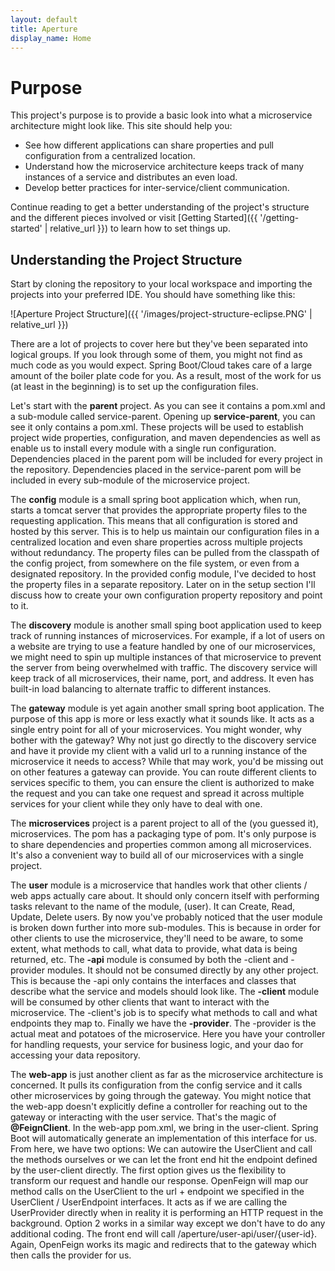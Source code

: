 ```yaml
---
layout: default
title: Aperture
display_name: Home
---
```


# Purpose

This project's purpose is to provide a basic look into what a microservice architecture might look like.
This site should help you:
- See how different applications can share properties and pull configuration from a centralized location.
- Understand how the microservice architecture keeps track of many instances of a service and distributes an even load.
- Develop better practices for inter-service/client communication.

Continue reading to get a better understanding of the project's structure and the different pieces involved or visit [Getting Started]({{ '/getting-started' | relative_url }}) to learn how to set things up.

## Understanding the Project Structure

Start by cloning the repository to your local workspace and importing the projects into your preferred IDE. You should have something like this:

![Aperture Project Structure]({{ '/images/project-structure-eclipse.PNG' | relative_url }})

There are a lot of projects to cover here but they've been separated into logical groups. If you look through some of them, you might not find as much code as you would expect.
Spring Boot/Cloud takes care of a large amount of the boiler plate code for you. As a result, most of the work for us (at least in the beginning) is to set up the configuration files.

Let's start with the **parent** project. As you can see it contains a pom.xml and a sub-module called service-parent. Opening up **service-parent**, you can see it only contains a pom.xml. These projects will be used to establish project wide properties, configuration, and maven dependencies as well as enable us to install every module with a single run configuration. Dependencies placed in the parent pom will be included for every project in the repository. Dependencies placed in the service-parent pom will be included in every sub-module of the microservice project.

The **config** module is a small spring boot application which, when run, starts a tomcat server that provides the appropriate property files to the requesting application. This means that all configuration is stored and hosted by this server. This is to help us maintain our configuration files in a centralized location and even share properties across multiple projects without redundancy. The property files can be pulled from the classpath of the config project, from somewhere on the file system, or even from a designated repository. In the provided config module, I've decided to host the property files in a separate repository. Later on in the setup section I'll discuss how to create your own configuration property repository and point to it.

The **discovery** module is another small sping boot application used to keep track of running instances of microservices. For example, if a lot of users on a website are trying to use a feature handled by one of our microservices, we might need to spin up multiple instances of that microservice to prevent the server from being overwhelmed with traffic. The discovery service will keep track of all microservices, their name, port, and address. It even has built-in load balancing to alternate traffic to different instances.

The **gateway** module is yet again another small spring boot application. The purpose of this app is more or less exactly what it sounds like.
It acts as a single entry point for all of your microservices. You might wonder, why bother with the gateway? Why not just go directly to the 
discovery service and have it provide my client with a valid url to a running instance of the microservice it needs to access? While that may work, 
you'd be missing out on other features a gateway can provide. You can route different clients to services specific to them, you can ensure the client 
is authorized to make the request and you can take one request and spread it across multiple services for your client while they only have to deal with one. 

The **microservices** project is a parent project to all of the (you guessed it), microservices. The pom has a packaging type of pom. It's only purpose is to share dependencies and properties common among all microservices. It's also a convenient way to build all of our microservices with a single project.

The **user** module is a microservice that handles work that other clients / web apps actually care about. It should only concern itself with performing tasks relevant to the name of the module, (user). It can Create, Read, Update, Delete users. By now you've probably noticed that the user module is broken down further into more sub-modules. This is because in order for other clients to use the microservice, they'll need to be aware, to some extent, what methods to call, what data to provide, what data is being returned, etc. The **-api** module is consumed by both the -client and -provider modules. It should not be consumed directly by any other project. This is because the -api only contains the interfaces and classes that describe what the service and models should look like. The **-client** module will be consumed by other clients that want to interact with the microservice. The -client's job is to specify what methods to call and what endpoints they map to. Finally we have the **-provider**. The -provider is the actual meat and potatoes of the microservice. Here you have your controller for handling requests, your service for business logic, and your dao for accessing your data repository. 

The **web-app** is just another client as far as the microservice architecture is concerned. It pulls its configuration from the config service and it calls other microservices by going through the gateway. You might notice that the web-app doesn't explicitly define a controller for reaching out to the gateway or interacting with the user service. That's the magic of **@FeignClient**. In the web-app pom.xml, we bring in the user-client. Spring Boot will automatically generate an implementation of this interface for us. From here, we have two options: We can autowire the UserClient and call the methods ourselves or we can let the front end hit the endpoint defined by the user-client directly. The first option gives us the flexibility to transform our request and handle our response. OpenFeign will map our method calls on the UserClient to the url + endpoint we specified in the UserClient / UserEndpoint interfaces. It acts as if we are calling the UserProvider directly when in reality it is performing an HTTP request in the background. Option 2 works in a similar way except we don't have to do any additional coding. The front end will call /aperture/user-api/user/{user-id}. Again, OpenFeign works its magic and redirects that to the gateway which then calls the provider for us.